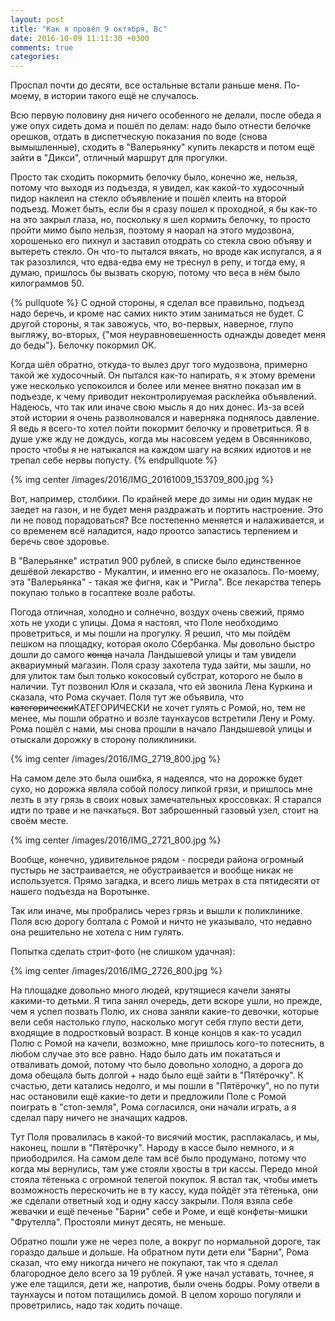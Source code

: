```yaml
---
layout: post
title: "Как я провёл 9 октября, Вс"
date: 2016-10-09 11:11:30 +0300
comments: true
categories: 
---
```

Проспал почти до десяти, все остальные встали раньше меня. По-моему, в истории такого ещё не случалось.

Всю первую половину дня ничего особенного не делали, после обеда я уже опух сидеть дома и пошёл по делам: надо было отнести белочке орешков, отдать в диспетческую показания по воде (снова вымышленные), сходить в "Валерьянку" купить лекарств и потом ещё зайти в "Дикси", отличный маршрут для прогулки.

Просто так сходить покормить белочку было, конечно же, нельзя, потому что выходя из подъезда, я увидел, как какой-то худосочный пидор наклеил на стекло объявление и пошёл клеить на второй подъезд. Может быть, если бы я сразу пошел к проходной, я бы как-то на это закрыл глаза, но, поскольку я шел кормить белочку, то просто пройти мимо было нельзя, поэтому я наорал на этого мудозвона, хорошенько его пихнул и заставил отодрать со стекла свою объяву и вытереть стекло. Он что-то пытался вякать, но вроде как испугался, а я так разозлился, что едва-едва ему не треснул в репу, и тогда ему, я думаю, пришлось бы вызвать скорую, потому что веса в нём было килограммов 50.

{% pullquote %}
С одной стороны, я сделал все правильно, подъезд надо беречь, и кроме нас самих никто этим заниматься не будет. С другой стороны, я так завожусь, что, во-первых, наверное, глупо выгляжу, во-вторых, {"моя неуравновешенность однажды доведет меня до беды"}. Белочку покормил ОК.

Когда шёл обратно, откуда-то вылез друг того мудозвона, примерно такой же худосочный. Он пытался как-то напирать, я к этому времени уже несколько успокоился и более или менее внятно показал им в подъезде, к чему приводит неконтролируемая расклейка объявлений. Надеюсь, что так или иначе свою мысль я до них донес. Из-за всей этой истории я очень разволновался и наверняка поднялось давление. Я ведь я всего-то хотел пойти покормит белочку и проветриться. Я в душе уже жду не дождусь, когда мы насовсем уедем в Овсянниково, просто чтобы я не натыкался на каждом шагу на всяких идиотов и не трепал себе нервы попусту. 
{% endpullquote %}

{% img center /images/2016/IMG_20161009_153709_800.jpg %}

Вот, например, столбики. По крайней мере до зимы ни один мудак не заедет на газон, и не будет меня раздражать и портить настроение. Это ли не повод порадоваться? Все постепенно меняется и налаживается, и со временем всё наладится, надо проотсо запастись терпением и беречь свое здоровье.

В "Валерьянке" истратил 900 рублей, в списке было единственное дешёвой лекарство - Мукалтин, и именно его не оказалось. По-моему, эта "Валерьянка" - такая же фигня, как и "Ригла". Все лекарства теперь покупаю только в госаптеке возле работы.

Погода отличная, холодно и солнечно, воздух очень свежий, прямо хоть не уходи с улицы. Дома я настоял, что Поле необходимо проветриться, и мы пошли на прогулку. Я решил, что мы пойдём пешком на площадку, которая около Сбербанка. Мы довольно быстро дошли до самого ~~конца~~ начала Ландышевой улицы и там увидели аквариумный магазин. Поля сразу захотела туда зайти, мы зашли, но для улиток там был только кокосовый субстрат, которого не было в наличии. Тут позвонил Юля и сказала, что ей звонила Лена Куркина и сказала, что Рома скучает. Поля тут же объявила, что ~~категорически~~КАТЕГОРИЧЕСКИ не хочет гулять с Ромой, но, тем не менее, мы пошли обратно и возле таунхаусов встретили Лену и Рому. Рома пошёл с нами, мы снова прошли в начало Ландышевой улицы и отыскали дорожку в сторону поликлиники.

{% img center /images/2016/IMG_2719_800.jpg %}

На самом деле это была ошибка, я надеялся, что на дорожке будет сухо, но дорожка являла собой полосу липкой грязи, и пришлось мне лезть в эту грязь в своих новых замечательных кроссовках. Я старался идти по траве и не пачкаться. Вот заброшенный газовый узел, стоит на своём месте.

{% img center /images/2016/IMG_2721_800.jpg %}

Вообще, конечно, удивительное рядом - посреди района огромный пустырь не застраивается, не обустраивается и вообще никак не используется. Прямо загадка, и всего лишь метрах в ста пятидесяти от нашего подъезда на Воротынке.

Так или иначе, мы пробрались через грязь и вышли к поликлинике. Поля всю дорогу болтала с Ромой и ничто не указывало, что недавно она решительно не хотела с ним гулять.
 
Попытка сделать стрит-фото (не слишком удачная):

{% img center /images/2016/IMG_2726_800.jpg %}

На площадке довольно много людей, крутящиеся качели заняты какими-то детьми. Я типа занял очередь, дети вскоре ушли, но прежде, чем я успел позвать Полю, их снова заняли какие-то девочки, которые вели себя настолько глупо, насколько могут себя глупо вести дети, входящие в подростковый возраст. В конце концов я как-то усадил Полю с Ромой на качели, возможно, мне пришлось кого-то потеснить, в любом случае это все равно. Надо было дать им покататься и отваливать домой, потому что было довольно холодно, а дорога до дома обещала быть долгой + надо было ещё зайти в "Пятёрочку". К счастью, дети катались недолго, и мы пошли в "Пятёрочку", но по пути нас остановили ещё какие-то дети и предложили Поле с Ромой поиграть в "стоп-земля", Рома согласился, они начали играть, а я сделал пару ничего не значащих кадров.

Тут Поля провалилась в какой-то висячий мостик, расплакалась, и мы, наконец, пошли в "Пятёрочку". Народу в кассе было немного, и я приободрился. На самом деле там всё было продумано, потому что когда мы вернулись, там уже стояли хвосты в три кассы. Передо мной стояла тётенька с огромной телегой покупок. Я встал так, чтобы иметь возможность перескочить не в ту кассу, куда пойдёт эта тётенька, они же сделали ответный ход и одну кассу закрыли. Поля взяла себе жевачки и ещё печенье "Барни" себе и Роме, и ещё конфеты-мишки "Фрутелла". Простояли минут десять, не меньше.

Обратно пошли уже не через поле, а вокруг по нормальной дороге, так гораздо дальше и дольше. На обратном пути дети ели "Барни", Рома сказал, что ему никогда ничего не покупают, так что я сделал благородное дело всего за 19 рублей. Я уже начал уставать, точнее, я уже еле тащился, дети же, напротив, были очень бодры. Рому отвели в таунхаусы и потом потащились домой. В целом хорошо погуляли и проветрились, надо так ходить почаще.